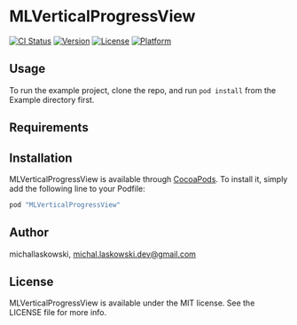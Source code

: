 # MLVerticalProgressView

[![CI Status](http://img.shields.io/travis/michallaskowski/MLVerticalProgressView.svg?style=flat)](https://travis-ci.org/michallaskowski/MLVerticalProgressView)
[![Version](https://img.shields.io/cocoapods/v/MLVerticalProgressView.svg?style=flat)](http://cocoapods.org/pods/MLVerticalProgressView)
[![License](https://img.shields.io/cocoapods/l/MLVerticalProgressView.svg?style=flat)](http://cocoapods.org/pods/MLVerticalProgressView)
[![Platform](https://img.shields.io/cocoapods/p/MLVerticalProgressView.svg?style=flat)](http://cocoapods.org/pods/MLVerticalProgressView)

## Usage

To run the example project, clone the repo, and run `pod install` from the Example directory first.

## Requirements

## Installation

MLVerticalProgressView is available through [CocoaPods](http://cocoapods.org). To install
it, simply add the following line to your Podfile:

```ruby
pod "MLVerticalProgressView"
```

## Author

michallaskowski, michal.laskowski.dev@gmail.com

## License

MLVerticalProgressView is available under the MIT license. See the LICENSE file for more info.
